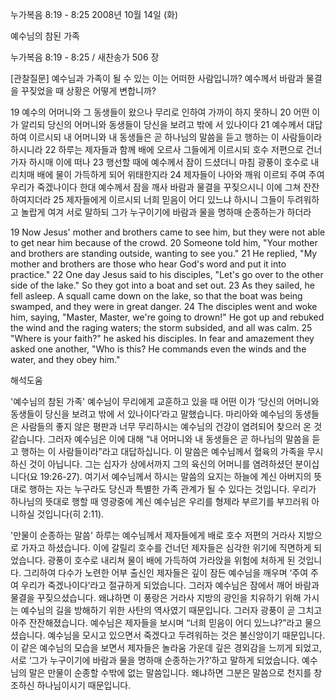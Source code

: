 누가복음 8:19 - 8:25 
2008년 10월 14일 (화)

예수님의 참된 가족



누가복음 8:19 - 8:25 / 새찬송가 506 장


[관찰질문]
예수님과 가족이 될 수 있는 이는 어떠한 사람입니까? 
예수께서 바람과 물결을 꾸짖었을 때 상황은 어떻게 변합니까? 

19 예수의 어머니와 그 동생들이 왔으나 무리로 인하여 가까이 하지 못하니 
20 어떤 이가 알리되 당신의 어머니와 동생들이 당신을 보려고 밖에 서 있나이다 
21 예수께서 대답하여 이르시되 내 어머니와 내 동생들은 곧 하나님의 말씀을 듣고 행하는 이 사람들이라 하시니라 
22 하루는 제자들과 함께 배에 오르사 그들에게 이르시되 호수 저편으로 건너가자 하시매 이에 떠나 
23 행선할 때에 예수께서 잠이 드셨더니 마침 광풍이 호수로 내리치매 배에 물이 가득하게 되어 위태한지라 
24 제자들이 나아와 깨워 이르되 주여 주여 우리가 죽겠나이다 한대 예수께서 잠을 깨사 바람과 물결을 꾸짖으시니 이에 그쳐 잔잔하여지더라 
25 제자들에게 이르시되 너희 믿음이 어디 있느냐 하시니 그들이 두려워하고 놀랍게 여겨 서로 말하되 그가 누구이기에 바람과 물을 명하매 순종하는가 하더라 

19 Now Jesus' mother and brothers came to see him, but they were not able to get near him because of the crowd. 
20 Someone told him, "Your mother and brothers are standing outside, wanting to see you." 
21 He replied, "My mother and brothers are those who hear God's word and put it into practice." 
22 One day Jesus said to his disciples, "Let's go over to the other side of the lake." So they got into a boat and set out. 
23 As they sailed, he fell asleep. A squall came down on the lake, so that the boat was being swamped, and they were in great danger. 
24 The disciples went and woke him, saying, "Master, Master, we're going to drown!" He got up and rebuked the wind and the raging waters; the storm subsided, and all was calm. 
25 "Where is your faith?" he asked his disciples. In fear and amazement they asked one another, "Who is this? He commands even the winds and the water, and they obey him."

해석도움





'예수님의 참된 가족'
 예수님이 무리에게 교훈하고 있을 때 어떤 이가 ‘당신의 어머니와 동생들이 당신을 보려고 밖에 서 있나이다’라고 말했습니다. 마리아와 예수님의 동생들은 사람들의 좋지 않은 평판과 너무 무리하시는 예수님의 건강이 염려되어 찾으러 온 것 같습니다. 그러자 예수님은 이에 대해 “내 어머니와 내 동생들은 곧 하나님의 말씀을 듣고 행하는 이 사람들이라”라고 대답하십니다. 이 말씀은 예수님께서 혈육의 가족을 무시하신 것이 아닙니다. 그는 십자가 상에서까지 그의 육신의 어머니를 염려하셨던 분이십니다(요 19:26-27). 여기서 예수님께서 하시는 말씀의 요지는 하늘에 계신 아버지의 뜻대로 행하는 자는 누구라도 당신과 특별한 가족 관계가 될 수 있다는 것입니다. 우리가 하나님의 뜻대로 행할 때 영광중에 계신 예수님은 우리를 형제라 부르기를 부끄러워 아니하실 것입니다(히 2:11).  

'만물이 순종하는 말씀'
 하루는 예수님께서 제자들에게 배로 호수 저편의 거라사 지방으로 가자고 하셨습니다. 이에 갈릴리 호수를 건너던 제자들은 심각한 위기에 직면하게 되었습니다. 광풍이 호수로 내리쳐 물이 배에 가득하여 가라앉을 위험에 처하게 된 것입니다. 그리하여 다수가 노련한 어부 출신인 제자들은 깊이 잠든 예수님을 깨우며 ‘주여 주여 우리가 죽겠나이다’라고 절규하게 되었습니다. 그러자 예수님은 잠에서 깨어 바람과 물결을 꾸짖으셨습니다. 왜냐하면 이 풍랑은 거라사 지방의 광인을 치유하기 위해 가시는 예수님의 길을 방해하기 위한 사탄의 역사였기 때문입니다. 그러자 광풍이 곧 그치고 아주 잔잔해졌습니다. 예수님은 제자들을 보시며 “너희 믿음이 어디 있느냐?”라고 물으셨습니다. 예수님을 모시고 있으면서 죽겠다고 두려워하는 것은 불신앙이기 때문입니다. 이 같은 예수님의 모습을 보면서 제자들은 놀라움 가운데 깊은 경외감을 느끼게 되었고, 서로 ‘그가 누구이기에 바람과 물을 명하매 순종하는가?’하고 말하게 되었습니다. 예수님의 말은 만물이 순종할 수밖에 없는 말씀입니다. 왜냐하면 그분은 말씀으로 천지를 창조하신 하나님이시기 때문입니다.